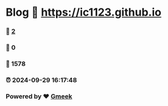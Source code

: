 # Blog :link: https://ic1123.github.io 
### :page_facing_up: [2](https://ic1123.github.io/tag.html) 
### :speech_balloon: 0 
### :hibiscus: 1578 
### :alarm_clock: 2024-09-29 16:17:48 
### Powered by :heart: [Gmeek](https://github.com/Meekdai/Gmeek)
